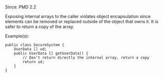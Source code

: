 Since: PMD 2.2

Exposing internal arrays to the caller violates object encapsulation since elements can be 
removed or replaced outside of the object that owns it. It is safer to return a copy of the array.

Example(s):
```
public class SecureSystem {
    UserData [] ud;
    public UserData [] getUserData() {
        // Don't return directly the internal array, return a copy
        return ud;
    }
}
```
